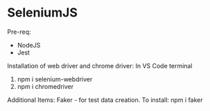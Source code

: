 # SeleniumJS

Pre-req:
* NodeJS
* Jest

Installation of web driver and chrome driver:
In VS Code terminal
1. npm i selenium-webdriver
2. npm i chromedriver

Additional Items:
Faker - for test data creation. To install:
npm i faker
